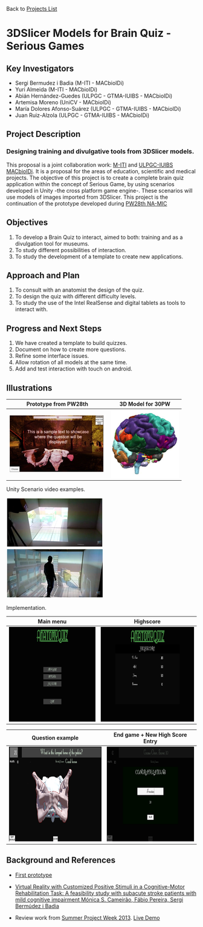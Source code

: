 Back to [Projects List](../../README.md#ProjectsList)

# 3DSlicer Models for Brain Quiz - Serious Games

## Key Investigators

- Sergi Bermudez i Badia (M-ITI - MACbioIDi)
- Yuri Almeida (M-ITI - MACbioIDi)
- Abián Hernández-Guedes (ULPGC - GTMA-IUIBS - MACbioIDi)
- Artemisa Moreno (UniCV - MACbioIDi)
- María Dolores Afonso-Suárez (ULPGC - GTMA-IUIBS - MACbioIDi)
- Juan Ruiz-Alzola (ULPGC - GTMA-IUIBS - MACbioIDi)

## Project Description

### Designing training and divulgative tools from 3DSlicer models.

This proposal is a joint collaboration work: [M-ITI](https://www.m-iti.org/) and [ULPGC-IUIBS MACbioIDi](https://mt4sd.ulpgc.es/w/index.php/Proyecto_MACbioIDi). It is a proposal for the areas of education, scientific and medical projects. The objective of this project is to create a complete brain quiz application within the concept of Serious Game, by using scenarios developed in Unity -the cross platform game engine-. These scenarios will use models of images imported from 3DSlicer. This project is the continuation of the prototype developed during [PW28th NA-MIC](https://na-mic.github.io/ProjectWeek/PW28_2018_GranCanaria/Projects/3DSlicerModelsForSeriousGames/)


## Objectives

1. To develop a Brain Quiz to interact, aimed to both: training and as a divulgation tool for museums.
1. To study different possibilities of interaction.
1. To study the development of a template to create new applications.

## Approach and Plan

1. To consult with an anatomist the design of the quiz.
1. To design the quiz with different difficulty levels.
1. To study the use of the Intel RealSense and digital tablets as tools to interact with.

## Progress and Next Steps

1. We have created a template to build quizzes.
1. Document on how to create more questions.
1. Refine some interface issues.
1. Allow rotation of all models at the same time.
1. Add and test interaction with touch on android.



## Illustrations

| Prototype from PW28th| 3D Model for 30PW| 
| ---------------------|------------------|
| <img src="PelvisQuiz.png" width="256" height="153"> | <img src="BrainModel.jpg" width="180" height="180"> |


Unity Scenario video examples.

[![Watch the video](CaveUnity_1.png)](https://www.youtube.com/watch?v=wXCQJktzXis&list=PLr1mTM03DyQ_8DbbGY4pfbsgm6zHjQfzY&index=19)
[![Watch the video](CaveUnity_2.png)](https://www.youtube.com/watch?v=eQMNyAurvVo)

Implementation.

| Main menu| Highscore| 
| ---------|----------|
| <img src="F1.png" width="500" height="250"> | <img src="F2.png" width="500" height="250"> |

| Question example | End game + New High Score Entry | 
| -----------------|---------------------|
| <img src="F3.png" width="500" height="250"> | <img src="F4.png" width="500" height="250"> |





## Background and References

+ [First prototype](https://na-mic.github.io/ProjectWeek/PW28_2018_GranCanaria/Projects/3DSlicerModelsForSeriousGames/)
+ [Virtual Reality with Customized Positive Stimuli in a Cognitive-Motor Rehabilitation Task: A feasibility study with subacute stroke patients with mild cognitive impairment
Mónica S. Cameirão, Fábio Pereira, Sergi Bermúdez i Badia](https://neurorehabilitation.m-iti.org/lab/wp-content/plugins/zotpress/lib/request/request.dl.php?api_user_id=161215&key=4ZQMQFB3&content_type=application/pdf)

+ Review work from [Summer Project Week 2013](https://na-mic.org/wiki/2013_Project_Week:WebbasedAnatomicalTeachingFrameworkSummer2013).  [Live Demo](http://fnndsc.github.com/babybrain)

